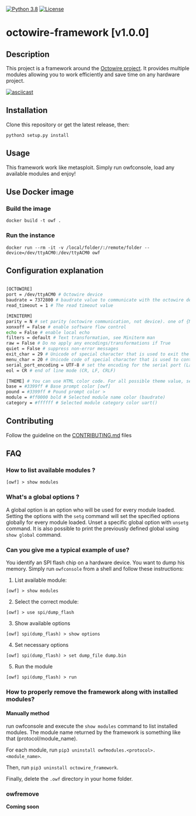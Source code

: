 [![Python 3.8](https://img.shields.io/badge/python-v3.7%7Cv3.8-blue.svg)](https://www.python.org/) [![License](https://img.shields.io/badge/license-GPLv3-important.svg)](URL_TO_LICENSE)

# octowire-framework [v1.0.0]

## Description

This project is a framework around the [Octowire project]().
It provides multiple modules allowing you to work efficiently and save time on any hardware project.

[![asciicast]()]()

## Installation

Clone this repository or get the latest release, then:

```
python3 setup.py install
```

## Usage

This framework work like metasploit. Simply run owfconsole, load any available modules and enjoy!

## Use Docker image

### Build the image

```
docker build -t owf .
```

### Run the instance

```
docker run --rm -it -v /local/folder/:/remote/folder --device=/dev/ttyACM0:/dev/ttyACM0 owf
```

## Configuration explanation

```bash

[OCTOWIRE]
port = /dev/ttyACM0 # Octowire device
baudrate = 7372800 # baudrate value to communicate with the octowire device
read_timeout = 1 # The read timeout value

[MINITERM]
parity = N # set parity (octowire communication, not device). one of {N, E, O, S, M}
xonxoff = False # enable software flow control
echo = False # enable local echo
filters = default # Text transformation, see Miniterm man
raw = False # Do no apply any encodings/transformations if True
quiet = False # suppress non-error messages
exit_char = 29 # Unicode of special character that is used to exit the application, default ctrl+] (29)
menu_char = 20 # Unicode code of special character that is used to control miniterm (menu), default ctrl+t (20)**
serial_port_encoding = UTF-8 # set the encoding for the serial port (Latin1, UTF-8, ...)
eol = CR # end of line mode (CR, LF, CRLF)

[THEME] # You can use HTML color code. For all possible theme value, see promp_toolkit manual https://python-prompt-toolkit.readthedocs.io/en/master/pages/advanced_topics/styling.html#style-strings
base = #3399ff # Base prompt color [owf]
pound = #3399ff # Pound prompt color >
module = #ff0000 bold # Selected module name color (baudrate)
category = #ffffff # Selected module category color uart()

```

## Contributing

Follow the guideline on the [CONTRIBUTING.md](CONTRIBUTING.md) files

## FAQ

### How to list available modules ?

``` [owf] > show modules ```

### What's a global options ?

A global option is an option who will be used for every module loaded.
Setting the options with the `setg` command will set the specified options globally for every module loaded.
Unset a specific global option with `unsetg` command.
It is also possible to print the previously defined global using `show global` command.

### Can you give me a typical example of use?

You identify an SPI flash chip on a hardware device. You want to dump his memory.
Simply run `owfconsole` from a shell and follow these instructions:

1. List available module:

```[owf] > show modules```

2. Select the correct module:

```[owf] > use spi/dump_flash```

3. Show available options

```[owf] spi(dump_flash) > show options```

4. Set necessary options

```[owf] spi(dump_flash) > set dump_file dump.bin```

5. Run the module

```[owf] spi(dump_flash) > run```

### How to properly remove the framework along with installed modules?

#### Manually method

run owfconsole and execute the `show modules` command to list installed modules.
The module name returned by the framework is something like that (protocol/module_name).

For each module, run `pip3 uninstall owfmodules.<protocol>.<module_name>`.

Then, run `pip3 uninstall octowire_framework`.

Finally, delete the `.owf` directory in your home folder.

### owfremove

**Coming soon**